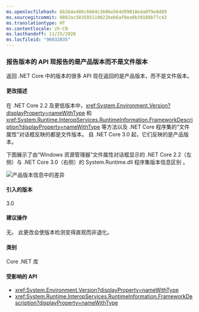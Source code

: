 ```yaml
---
ms.openlocfilehash: bb264e406c6604c3606e564d99018eda0f9e8d89
ms.sourcegitcommit: 0802ac583585110022beb6af8ea0b39188b77c43
ms.translationtype: HT
ms.contentlocale: zh-CN
ms.lasthandoff: 11/25/2020
ms.locfileid: "96032035"
---
```

### <a name="apis-that-report-version-now-report-product-and-not-file-version"></a>报告版本的 API 现报告的是产品版本而不是文件版本

返回 .NET Core 中的版本的很多 API 现在返回的是产品版本，而不是文件版本。

#### <a name="change-description"></a>更改描述

在 .NET Core 2.2 及更低版本中，<xref:System.Environment.Version?displayProperty=nameWithType> 和 <xref:System.Runtime.InteropServices.RuntimeInformation.FrameworkDescription?displayProperty=nameWithType> 等方法以及 .NET Core 程序集的“文件属性”对话框反映的都是文件版本。 自 .NET Core 3.0 起，它们反映的是产品版本。

下图展示了由“Windows 资源管理器”文件属性对话框显示的 .NET Core 2.2（左侧）与 .NET Core 3.0（右侧）的 System.Runtime.dll 程序集版本信息区别   。

![产品版本信息中的差异](~/docs/images/core-changes/corefx/version-information-changes/file-details.png)

#### <a name="version-introduced"></a>引入的版本

3.0

#### <a name="recommended-action"></a>建议操作

无。 此更改会使版本检测变得直观而非退化。

#### <a name="category"></a>类别

Core .NET 库

#### <a name="affected-apis"></a>受影响的 API

- <xref:System.Environment.Version?displayProperty=nameWithType>
- <xref:System.Runtime.InteropServices.RuntimeInformation.FrameworkDescription?displayProperty=nameWithType>

<!--

#### Affected APIs

- `P:System.Environment.Version`
- `P:System.Runtime.InteropServices.RuntimeInformation.FrameworkDescription`

-->
